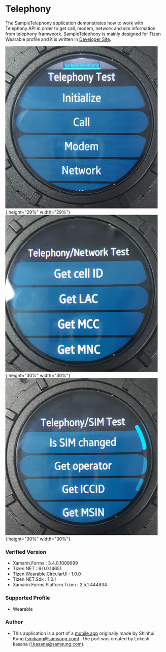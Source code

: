 # Telephony
The SampleTelephony application demonstrates how to work with Telephony API in order to get call, modem, network and sim information from telephony framweork.
SampleTelephony is mainly designed for Tizen Wearable profile and it is written in [Developer Site](https://developer.tizen.org/development/guides/.net-application/connectivity-and-wireless/telephony-information).

![MainPage](./Screenshots/Tizen/SampleTelephony_1st_depth.png){:height="29%" width="29%"}
![2ndDepthPage](./Screenshots/Tizen/SampleTelephony_network.png){:height="30%" width="30%"}
![2ndDepthPage](./Screenshots/Tizen/SampleTelephony_SIM.png){:height="30%" width="30%"}


### Verified Version
* Xamarin.Forms : 3.4.0.1009999
* Tizen.NET : 6.0.0.14651
* Tizen.Wearable.CircularUI : 1.0.0
* Tizen.NET.Sdk : 1.0.1
* Xamarin.Forms.Platform.Tizen : 2.5.1.444934


### Supported Profile
* Wearable

### Author
* This application is a port of a [mobile app](/../../tree/master/Mobile/SampleTelephony) originally made by Shinhui Kang (sinikang@samsung.com). The port was created by Lokesh kasana (l.kasana@samsung.com).
